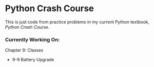 # Python Crash Course
This is just code from practice problems in my current Python textbook, *Python Crash Course*. 
### Currently Working On:
Chapter 9: Classes
* 9-9 Battery Upgrade
